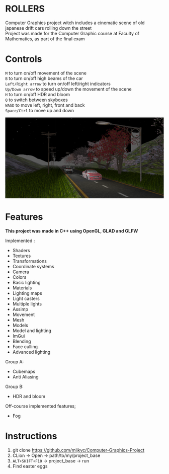# ROLLERS
Computer Graphics project witch includes a cinematic scene of old japanese drift cars rolling down the street\
Project was made for the Computer Graphic course at Faculty of Mathematics, as part of the final exam


# Controls

`M` to turn on/off movement of the scene\
`B` to turn on/off high beams of the car\
`Left/Right arrow` to turn on/off left/right indicators\
`Up/Down arrow` to speed up/down the movement of the scene\
`H` to turn on/off HDR and bloom\
`Q` to switch between skyboxes\
`WASD` to move left, right, front and back\
`Space/Ctrl` to move up and down


![alt text](img.png)

# Features
**This project was made in C++ using OpenGL, GLAD and GLFW**

Implemented :
- Shaders
- Textures
- Transformations
- Coordinate systems
- Camera
- Colors
- Basic lighting
- Materials
- Lighting maps
- Light casters
- Multiple lights
- Assimp
- Movement
- Mesh
- Models
- Model and lighting
- ImGui
- Blending
- Face culling
- Advanced lighting

Group A:
- Cubemaps
- Anti Aliasing

Group B:
- HDR and bloom

Off-course implemented features;
- Fog

# Instructions

1. git clone https://github.com/mljkvc/Computer-Graphics-Project
2. CLion -> Open -> path/to/my/project_base
3. `ALT+SHIFT+F10` -> project_base -> run
4. Find easter eggs

